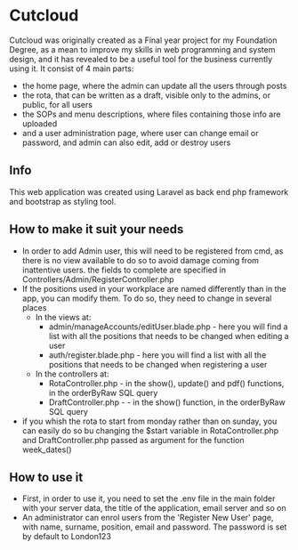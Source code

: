 # Cutcloud

Cutcloud was originally created as a Final year project for my Foundation Degree, as a mean to improve my skills in web programming and system design, and it has revealed to be a useful tool for the business currently using it. 
It consist of 4 main parts: 
<ul>
    <li>the home page, where the admin can update all the users through posts</li>
    <li>the rota, that can be written as a draft, visible only to the admins, or public, for all users</li>
    <li>the SOPs and menu descriptions, where files containing those info are uploaded</li>
    <li>and a user administration page, where user can change email or password, and admin can also edit, add or destroy users</li>
</ul>

## Info

This web application was created using Laravel as back end php framework and bootstrap as styling tool.

## How to make it suit your needs

* In order to add Admin user, this will need to be registered from cmd, as there is no view available to do so to avoid damage coming from inattentive users. the fields to complete are specified in Controllers/Admin/RegisterController.php
* If the positions used in your workplace are named differently than in the app, you can modify them. To do so, they need to change in several places
  * In the views at:
    * admin/manageAccounts/editUser.blade.php - here you will find a list with all the positions that needs to be changed when editing a user
    * auth/register.blade.php - here you will find a list with all the positions that needs to be changed when registering a user
  * In the controllers at:
    * RotaController.php - in the show(), update() and pdf() functions, in the orderByRaw SQL query
    * DraftController.php -  - in the show() function, in the orderByRaw SQL query
* if you whish the rota to start from monday rather than on sunday, you can easily do so bu changing the $start variable in RotaController.php and DraftController.php passed as argument for the function week_dates()

## How to use it

* First, in order to use it, you need to set the .env file in the main folder with your server data, the title of the application, email     server and so on
* An administrator can enrol users from the 'Register New User' page, with name, surname, position, email and password. The password is set by default to London123
